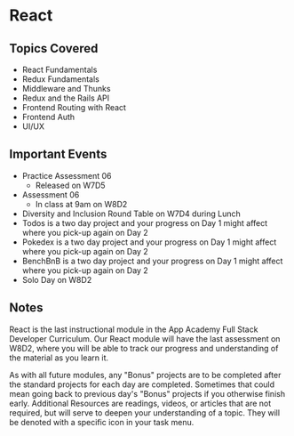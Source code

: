 # React

## Topics Covered

+ React Fundamentals
+ Redux Fundamentals
+ Middleware and Thunks
+ Redux and the Rails API
+ Frontend Routing with React
+ Frontend Auth
+ UI/UX

## Important Events

+ Practice Assessment 06
  + Released on W7D5
+ Assessment 06
  + In class at 9am on W8D2
+ Diversity and Inclusion Round Table on W7D4 during Lunch
+ Todos is a two day project and your progress on Day 1 might affect where you pick-up again on Day 2
+ Pokedex is a two day project and your progress on Day 1 might affect where you pick-up again on Day 2
+ BenchBnB is a two day project and your progress on Day 1 might affect where you pick-up again on Day 2
+ Solo Day on W8D2

## Notes

React is the last instructional module in the App Academy Full Stack Developer Curriculum. Our React module will have the last assessment on W8D2, where you will be able to track our progress and understanding of the material as you learn it.

As with all future modules, any "Bonus" projects are to be completed after the standard projects for each day are completed. Sometimes that could mean going back to previous day's "Bonus" projects if you otherwise finish early. Additional Resources are readings, videos, or articles that are not required, but will serve to deepen your understanding of a topic. They will be denoted with a specific icon in your task menu.